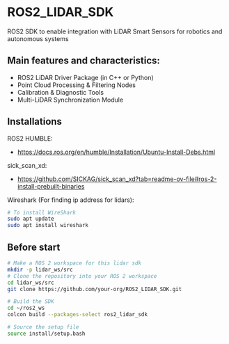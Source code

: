 # ROS2_LIDAR_SDK
ROS2 SDK to enable integration with LiDAR Smart Sensors for robotics and autonomous systems 

## Main features and characteristics:
- ROS2 LiDAR Driver Package (in C++ or Python)
- Point Cloud Processing & Filtering Nodes
- Calibration & Diagnostic Tools
- Multi-LiDAR Synchronization Module

## Installations
ROS2 HUMBLE:
- https://docs.ros.org/en/humble/Installation/Ubuntu-Install-Debs.html

sick_scan_xd:
- https://github.com/SICKAG/sick_scan_xd?tab=readme-ov-file#ros-2-install-prebuilt-binaries

Wireshark (For finding ip address for lidars):
```bash
# To install WireShark 
sudo apt update
sudo apt install wireshark
```
## Before start
```bash
# Make a ROS 2 workspace for this lidar sdk
mkdir -p lidar_ws/src  
# Clone the repository into your ROS 2 workspace
cd lidar_ws/src
git clone https://github.com/your-org/ROS2_LIDAR_SDK.git

# Build the SDK
cd ~/ros2_ws
colcon build --packages-select ros2_lidar_sdk

# Source the setup file
source install/setup.bash


